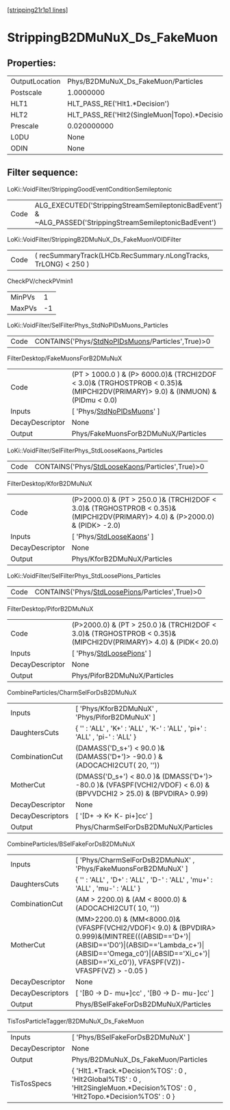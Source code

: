 [[stripping21r1p1 lines]](./stripping21r1p1-index)

# StrippingB2DMuNuX_Ds_FakeMuon

## Properties:

|                |                                                  |
|----------------|--------------------------------------------------|
| OutputLocation | Phys/B2DMuNuX_Ds_FakeMuon/Particles              |
| Postscale      | 1.0000000                                        |
| HLT1           | HLT_PASS_RE('Hlt1.\*Decision')                   |
| HLT2           | HLT_PASS_RE('Hlt2(SingleMuon\|Topo).\*Decision') |
| Prescale       | 0.020000000                                      |
| L0DU           | None                                             |
| ODIN           | None                                             |

## Filter sequence:

LoKi::VoidFilter/StrippingGoodEventConditionSemileptonic

|      |                                                                                                          |
|------|----------------------------------------------------------------------------------------------------------|
| Code | ALG_EXECUTED('StrippingStreamSemileptonicBadEvent') & ~ALG_PASSED('StrippingStreamSemileptonicBadEvent') |

LoKi::VoidFilter/StrippingB2DMuNuX_Ds_FakeMuonVOIDFilter

|      |                                                                 |
|------|-----------------------------------------------------------------|
| Code | ( recSummaryTrack(LHCb.RecSummary.nLongTracks, TrLONG) \< 250 ) |

CheckPV/checkPVmin1

|        |     |
|--------|-----|
| MinPVs | 1   |
| MaxPVs | -1  |

LoKi::VoidFilter/SelFilterPhys_StdNoPIDsMuons_Particles

|      |                                                                                                       |
|------|-------------------------------------------------------------------------------------------------------|
| Code | CONTAINS('Phys/[StdNoPIDsMuons](./stripping21r1p1-commonparticles-stdnopidsmuons)/Particles',True)\>0 |

FilterDesktop/FakeMuonsForB2DMuNuX

|                 |                                                                                                                                   |
|-----------------|-----------------------------------------------------------------------------------------------------------------------------------|
| Code            | (PT \> 1000.0 ) & (P\> 6000.0)& (TRCHI2DOF \< 3.0)& (TRGHOSTPROB \< 0.35)& (MIPCHI2DV(PRIMARY)\> 9.0) & (INMUON) & (PIDmu \< 0.0) |
| Inputs          | [ 'Phys/[StdNoPIDsMuons](./stripping21r1p1-commonparticles-stdnopidsmuons)' ]                                                   |
| DecayDescriptor | None                                                                                                                              |
| Output          | Phys/FakeMuonsForB2DMuNuX/Particles                                                                                               |

LoKi::VoidFilter/SelFilterPhys_StdLooseKaons_Particles

|      |                                                                                                     |
|------|-----------------------------------------------------------------------------------------------------|
| Code | CONTAINS('Phys/[StdLooseKaons](./stripping21r1p1-commonparticles-stdloosekaons)/Particles',True)\>0 |

FilterDesktop/KforB2DMuNuX

|                 |                                                                                                                                   |
|-----------------|-----------------------------------------------------------------------------------------------------------------------------------|
| Code            | (P\>2000.0) & (PT \> 250.0 )& (TRCHI2DOF \< 3.0)& (TRGHOSTPROB \< 0.35)& (MIPCHI2DV(PRIMARY)\> 4.0) & (P\>2000.0) & (PIDK\> -2.0) |
| Inputs          | [ 'Phys/[StdLooseKaons](./stripping21r1p1-commonparticles-stdloosekaons)' ]                                                     |
| DecayDescriptor | None                                                                                                                              |
| Output          | Phys/KforB2DMuNuX/Particles                                                                                                       |

LoKi::VoidFilter/SelFilterPhys_StdLoosePions_Particles

|      |                                                                                                     |
|------|-----------------------------------------------------------------------------------------------------|
| Code | CONTAINS('Phys/[StdLoosePions](./stripping21r1p1-commonparticles-stdloosepions)/Particles',True)\>0 |

FilterDesktop/PiforB2DMuNuX

|                 |                                                                                                                     |
|-----------------|---------------------------------------------------------------------------------------------------------------------|
| Code            | (P\>2000.0) & (PT \> 250.0 )& (TRCHI2DOF \< 3.0)& (TRGHOSTPROB \< 0.35)& (MIPCHI2DV(PRIMARY)\> 4.0) & (PIDK\< 20.0) |
| Inputs          | [ 'Phys/[StdLoosePions](./stripping21r1p1-commonparticles-stdloosepions)' ]                                       |
| DecayDescriptor | None                                                                                                                |
| Output          | Phys/PiforB2DMuNuX/Particles                                                                                        |

CombineParticles/CharmSelForDsB2DMuNuX

|                  |                                                                                                                        |
|------------------|------------------------------------------------------------------------------------------------------------------------|
| Inputs           | [ 'Phys/KforB2DMuNuX' , 'Phys/PiforB2DMuNuX' ]                                                                       |
| DaughtersCuts    | { '' : 'ALL' , 'K+' : 'ALL' , 'K-' : 'ALL' , 'pi+' : 'ALL' , 'pi-' : 'ALL' }                                           |
| CombinationCut   | (DAMASS('D_s+') \< 90.0 )& (DAMASS('D+')\> -90.0 ) & (ADOCACHI2CUT( 20, ''))                                           |
| MotherCut        | (DMASS('D_s+') \< 80.0 )& (DMASS('D+')\> -80.0 )& (VFASPF(VCHI2/VDOF) \< 6.0) & (BPVVDCHI2 \> 25.0) & (BPVDIRA\> 0.99) |
| DecayDescriptor  | None                                                                                                                   |
| DecayDescriptors | [ '[D+ -\> K+ K- pi+]cc' ]                                                                                         |
| Output           | Phys/CharmSelForDsB2DMuNuX/Particles                                                                                   |

CombineParticles/BSelFakeForDsB2DMuNuX

|                  |                                                                                                                                                                                                                                      |
|------------------|--------------------------------------------------------------------------------------------------------------------------------------------------------------------------------------------------------------------------------------|
| Inputs           | [ 'Phys/CharmSelForDsB2DMuNuX' , 'Phys/FakeMuonsForB2DMuNuX' ]                                                                                                                                                                     |
| DaughtersCuts    | { '' : 'ALL' , 'D+' : 'ALL' , 'D-' : 'ALL' , 'mu+' : 'ALL' , 'mu-' : 'ALL' }                                                                                                                                                         |
| CombinationCut   | (AM \> 2200.0) & (AM \< 8000.0) & (ADOCACHI2CUT( 10, ''))                                                                                                                                                                            |
| MotherCut        | (MM\>2200.0) & (MM\<8000.0)&(VFASPF(VCHI2/VDOF)\< 9.0) & (BPVDIRA\> 0.999)&(MINTREE(((ABSID=='D+')\|(ABSID=='D0')\|(ABSID=='Lambda_c+')\|(ABSID=='Omega_c0')\|(ABSID=='Xi_c+')\|(ABSID=='Xi_c0')), VFASPF(VZ))-VFASPF(VZ) \> -0.05 ) |
| DecayDescriptor  | None                                                                                                                                                                                                                                 |
| DecayDescriptors | [ '[B0 -\> D- mu+]cc' , '[B0 -\> D- mu-]cc' ]                                                                                                                                                                                  |
| Output           | Phys/BSelFakeForDsB2DMuNuX/Particles                                                                                                                                                                                                 |

TisTosParticleTagger/B2DMuNuX_Ds_FakeMuon

|                 |                                                                                                                                    |
|-----------------|------------------------------------------------------------------------------------------------------------------------------------|
| Inputs          | [ 'Phys/BSelFakeForDsB2DMuNuX' ]                                                                                                 |
| DecayDescriptor | None                                                                                                                               |
| Output          | Phys/B2DMuNuX_Ds_FakeMuon/Particles                                                                                                |
| TisTosSpecs     | { 'Hlt1.\*Track.\*Decision%TOS' : 0 , 'Hlt2Global%TIS' : 0 , 'Hlt2SingleMuon.\*Decision%TOS' : 0 , 'Hlt2Topo.\*Decision%TOS' : 0 } |
